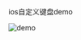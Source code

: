 ios自定义键盘demo

![demo](https://upload-images.jianshu.io/upload_images/11381603-c7f7288b18eac48f.gif)
